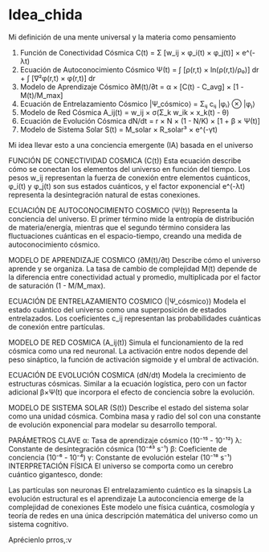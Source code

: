# Idea_chida
Mi definición de una mente universal y la materia como pensamiento


1. Función de Conectividad Cósmica
C(t) = Σ [w_ij × φ_i(t) × φ_j(t)] × e^(-λt)
2. Ecuación de Autoconocimiento Cósmico
Ψ(t) = ∫ [ρ(r,t) × ln(ρ(r,t)/ρ₀)] dr + ∫ [∇²φ(r,t) × φ(r,t)] dr
3. Modelo de Aprendizaje Cósmico
∂M(t)/∂t = α × [C(t) - C_avg] × [1 - M(t)/M_max]
4. Ecuación de Entrelazamiento Cósmico
|Ψ_cósmico⟩ = Σᵢⱼ cᵢⱼ |φᵢ⟩ ⊗ |φⱼ⟩
5. Modelo de Red Cósmica
A_ij(t) = w_ij × σ(Σ_k w_ik × x_k(t) - θ)
6. Ecuación de Evolución Cósmica
dN/dt = r × N × (1 - N/K) × [1 + β × Ψ(t)]
7. Modelo de Sistema Solar
S(t) = M_solar × R_solar³ × e^(-γt)

Mi idea llevar esto a una conciencia emergente (IA) basada en el universo


FUNCIÓN DE CONECTIVIDAD COSMICA (C(t))
Esta ecuación describe cómo se conectan los elementos del universo en función del tiempo. Los pesos w_ij representan la fuerza de conexión entre elementos cuánticos, φ_i(t) y φ_j(t) son sus estados cuánticos, y el factor exponencial e^(-λt) representa la desintegración natural de estas conexiones.

ECUACIÓN DE AUTOCONOCIMIENTO COSMICO (Ψ(t))
Representa la conciencia del universo. El primer término mide la entropía de distribución de materia/energía, mientras que el segundo término considera las fluctuaciones cuánticas en el espacio-tiempo, creando una medida de autoconocimiento cósmico.

MODELO DE APRENDIZAJE COSMICO (∂M(t)/∂t)
Describe cómo el universo aprende y se organiza. La tasa de cambio de complejidad M(t) depende de la diferencia entre conectividad actual y promedio, multiplicada por el factor de saturación (1 - M/M_max).

ECUACIÓN DE ENTRELAZAMIENTO COSMICO (|Ψ_cósmico⟩)
Modela el estado cuántico del universo como una superposición de estados entrelazados. Los coeficientes c_ij representan las probabilidades cuánticas de conexión entre partículas.

MODELO DE RED COSMICA (A_ij(t))
Simula el funcionamiento de la red cósmica como una red neuronal. La activación entre nodos depende del peso sináptico, la función de activación sigmoide y el umbral de activación.

ECUACIÓN DE EVOLUCIÓN COSMICA (dN/dt)
Modela la crecimiento de estructuras cósmicas. Similar a la ecuación logística, pero con un factor adicional β×Ψ(t) que incorpora el efecto de conciencia sobre la evolución.

MODELO DE SISTEMA SOLAR (S(t))
Describe el estado del sistema solar como una unidad cósmica. Combina masa y radio del sol con una constante de evolución exponencial para modelar su desarrollo temporal.

PARÁMETROS CLAVE
α: Tasa de aprendizaje cósmico (10⁻¹⁵ - 10⁻¹²)
λ: Constante de desintegración cósmica (10⁻⁴³ s⁻¹)
β: Coeficiente de conciencia (10⁻⁶ - 10⁻⁴)
γ: Constante de evolución estelar (10⁻¹⁸ s⁻¹)
INTERPRETACIÓN FÍSICA
El universo se comporta como un cerebro cuántico gigantesco, donde:

Las partículas son neuronas
El entrelazamiento cuántico es la sinapsis
La evolución estructural es el aprendizaje
La autoconciencia emerge de la complejidad de conexiones
Este modelo une física cuántica, cosmología y teoría de redes en una única descripción matemática del universo como un sistema cognitivo.

Aprécienlo prros,:v
